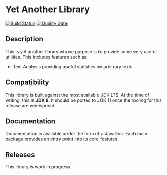 Yet Another Library
===================

[![Build Status](https://travis-ci.org/olemerdy/yetanotherlib.svg?branch=master)](https://travis-ci.org/olemerdy/yetanotherlib)
[![Quality Gate](https://sonarcloud.io/api/project_badges/measure?project=fr.olemerdy.yetanotherlib%3Ayetanotherlib&metric=alert_status)](https://sonarcloud.io/dashboard?id=fr.olemerdy.yetanotherlib%3Ayetanotherlib)

Description
-----------

This is yet another library whose purpose is to provide some very useful utilities. This includes features such as:

* Text Analysis providing useful statistics on arbitrary texts.

Compatibility
-------------

This library is built against the most available JDK LTS. At the time of writing, this is **JDK 8**. It should be ported 
to JDK 11 once the tooling for this release are widespread.

Documentation
-------------

Documentation is available under the form of a JavaDoc. Each main package provides an entry point into its core features.

Releases
--------

This library is work in progress.